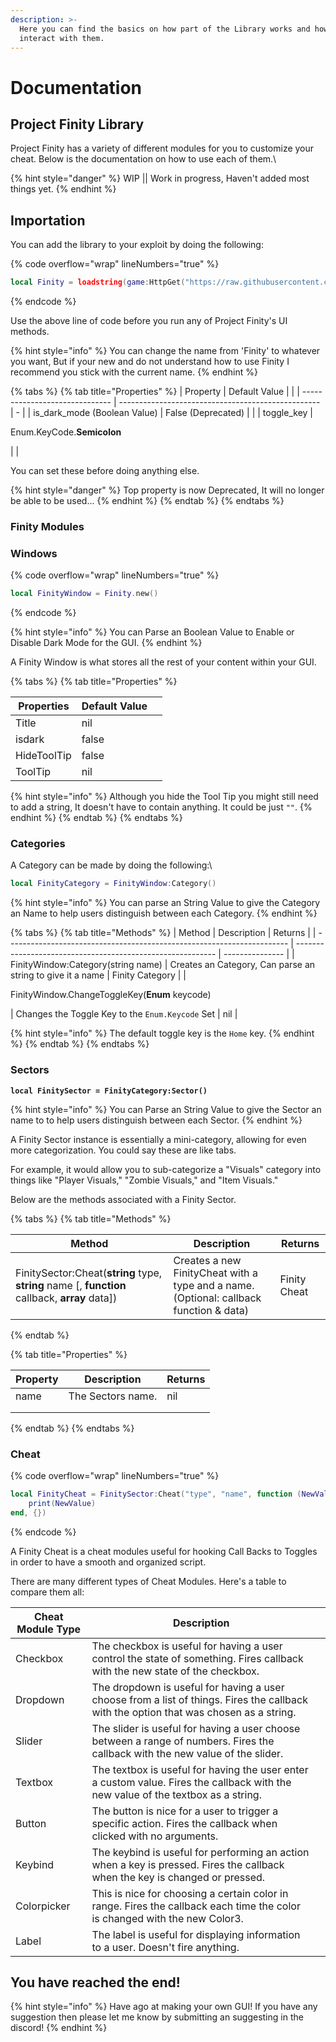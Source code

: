 ```yaml
---
description: >-
  Here you can find the basics on how part of the Library works and how to
  interact with them.
---
```


# Documentation

## Project Finity Library

Project Finity has a variety of different modules for you to customize your cheat. Below is the documentation on how to use each of them.\


{% hint style="danger" %}
WIP || Work in progress, Haven't added most things yet.
{% endhint %}

## Importation

You can add the library to your exploit by doing the following:

{% code overflow="wrap" lineNumbers="true" %}
```lua
local Finity = loadstring(game:HttpGet("https://raw.githubusercontent.com/LocalSmail/Finity/main/Library"))()
```
{% endcode %}

Use the above line of code before you run any of Project Finity's UI methods.

{% hint style="info" %}
You can change the name from 'Finity' to whatever you want, But if your new and do not understand how to use Finity I recommend you stick with the current name.
{% endhint %}

{% tabs %}
{% tab title="Properties" %}
| Property                       | Default Value                                      |   |
| ------------------------------ | -------------------------------------------------- | - |
| is\_dark\_mode (Boolean Value) | False (Deprecated)                                 |   |
| toggle\_key                    | <p>Enum.KeyCode.<strong>Semicolon</strong><br></p> |   |

You can set these before doing anything else.

{% hint style="danger" %}
Top property is now Deprecated, It will no longer be able to be used...
{% endhint %}
{% endtab %}
{% endtabs %}

### Finity Modules

### Windows

{% code overflow="wrap" lineNumbers="true" %}
```lua
local FinityWindow = Finity.new()
```
{% endcode %}

{% hint style="info" %}
You can Parse an Boolean Value to Enable or Disable Dark Mode for the GUI.
{% endhint %}

A Finity Window is what stores all the rest of your content within your GUI.

{% tabs %}
{% tab title="Properties" %}


| Properties  | Default Value |   |
| ----------- | ------------- | - |
| Title       | nil           |   |
| isdark      | false         |   |
| HideToolTip | false         |   |
| ToolTip     | nil           |   |

{% hint style="info" %}
Although you hide the Tool Tip you might still need to add a string, It doesn't have to contain anything. It could be just `""`.&#x20;
{% endhint %}
{% endtab %}
{% endtabs %}

### Categories

A Category can be made by doing the following:\


```lua
local FinityCategory = FinityWindow:Category()
```

{% hint style="info" %}
You can parse an String Value to give the Category an Name to help users distinguish between each Category.
{% endhint %}

{% tabs %}
{% tab title="Methods" %}
| Method                                                                 | Description                                                | Returns         |
| ---------------------------------------------------------------------- | ---------------------------------------------------------- | --------------- |
| FinityWindow:Category(string name)                                     | Creates an Category, Can parse an string to give it a name | Finity Category |
| <p>FinityWindow.ChangeToggleKey(<strong>Enum</strong> keycode)<br></p> | Changes the Toggle Key to the `Enum.Keycode` Set           | nil             |

{% hint style="info" %}
The default toggle key is the `Home` key.
{% endhint %}
{% endtab %}
{% endtabs %}

### Sectors

<pre class="language-lua" data-overflow="wrap"><code class="lang-lua"><strong>local FinitySector = FinityCategory:Sector()</strong></code></pre>

{% hint style="info" %}
You can Parse an String Value to give the Sector an name to to help users distinguish between each Sector.
{% endhint %}

A Finity Sector instance is essentially a mini-category, allowing for even more categorization. You could say these are like tabs.

For example, it would allow you to sub-categorize a "Visuals" category into things like "Player Visuals," "Zombie Visuals," and "Item Visuals."

Below are the methods associated with a Finity Sector.

{% tabs %}
{% tab title="Methods" %}


| Method                                                                                                                                                        | Description                                                                            | Returns      |
| ------------------------------------------------------------------------------------------------------------------------------------------------------------- | -------------------------------------------------------------------------------------- | ------------ |
| <p>FinitySector:Cheat(<strong>string</strong> type, <strong>string</strong> name [, <strong>function</strong> callback, <strong>array</strong> data])<br></p> | Creates a new FinityCheat with a type and a name. (Optional: callback function & data) | Finity Cheat |
{% endtab %}

{% tab title="Properties" %}


| Property | Description       | Returns |
| -------- | ----------------- | ------- |
| name     | The Sectors name. | nil     |
|          |                   |         |
|          |                   |         |
{% endtab %}
{% endtabs %}

### Cheat

{% code overflow="wrap" lineNumbers="true" %}
```lua
local FinityCheat = FinitySector:Cheat("type", "name", function (NewValue)
    print(NewValue)
end, {})
```
{% endcode %}

A Finity Cheat is a cheat modules useful for hooking Call Backs to Toggles in order to have a smooth and organized script.

There are many different types of Cheat Modules. Here's a table to compare them all:

| Cheat Module Type | Description                                                                                                                            |   |
| ----------------- | -------------------------------------------------------------------------------------------------------------------------------------- | - |
| Checkbox          | The checkbox is useful for having a user control the state of something. Fires callback with the new state of the checkbox.            |   |
| Dropdown          | The dropdown is useful for having a user choose from a list of things. Fires the callback with the option that was chosen as a string. |   |
| Slider            | The slider is useful for having a user choose between a range of numbers. Fires the callback with the new value of the slider.         |   |
| Textbox           | The textbox is useful for having the user enter a custom value. Fires the callback with the new value of the textbox as a string.      |   |
| Button            | The button is nice for a user to trigger a specific action. Fires the callback when clicked with no arguments.                         |   |
| Keybind           | The keybind is useful for performing an action when a key is pressed. Fires the callback when the key is changed or pressed.           |   |
| Colorpicker       | This is nice for choosing a certain color in range. Fires the callback each time the color is changed with the new Color3.             |   |
| Label             | The label is useful for displaying information to a user. Doesn't fire anything.                                                       |   |

## You have reached the end!

{% hint style="info" %}
Have ago at making your own GUI! If you have any suggestion then please let me know by submitting an suggesting in the discord!
{% endhint %}
